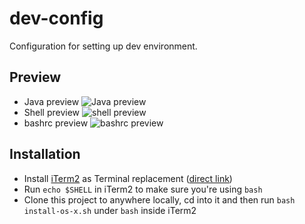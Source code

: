 dev-config
============

Configuration for setting up dev environment.

## Preview

- Java preview
![Java preview](https://raw.githubusercontent.com/tolinwei/dev-config/master/preview/bashrc-pre.png)
- Shell preview
![shell preview](https://raw.githubusercontent.com/tolinwei/dev-config/master/preview/shell-pre.png)
- bashrc preview
![bashrc preview](https://raw.githubusercontent.com/tolinwei/dev-config/master/preview/java-pre.png)

## Installation
- Install [iTerm2](https://iterm2.com/index.html) as Terminal replacement ([direct link](https://iterm2.com/downloads/stable/iTerm2_v2_0.zip))
- Run `echo $SHELL` in iTerm2 to make sure you're using `bash`
- Clone this project to anywhere locally, cd into it and then run `bash install-os-x.sh` under `bash` inside iTerm2

